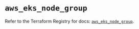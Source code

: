 # `aws_eks_node_group`

Refer to the Terraform Registry for docs: [`aws_eks_node_group`](https://registry.terraform.io/providers/hashicorp/aws/6.12.0/docs/resources/eks_node_group).
